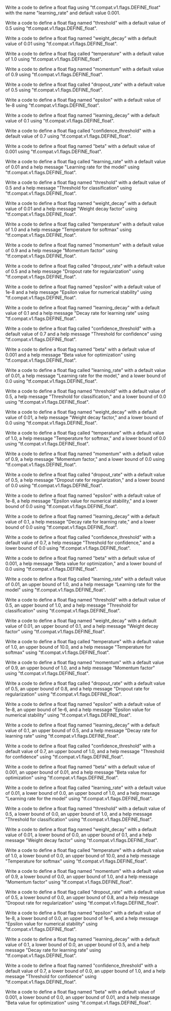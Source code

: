 Write a code to define a float flag using "tf.compat.v1.flags.DEFINE_float" with the name "learning_rate" and default value 0.001.

Write a code to define a float flag named "threshold" with a default value of 0.5 using "tf.compat.v1.flags.DEFINE_float".

Write a code to define a float flag named "weight_decay" with a default value of 0.01 using "tf.compat.v1.flags.DEFINE_float".

Write a code to define a float flag called "temperature" with a default value of 1.0 using "tf.compat.v1.flags.DEFINE_float".

Write a code to define a float flag named "momentum" with a default value of 0.9 using "tf.compat.v1.flags.DEFINE_float".

Write a code to define a float flag called "dropout_rate" with a default value of 0.5 using "tf.compat.v1.flags.DEFINE_float".

Write a code to define a float flag named "epsilon" with a default value of 1e-8 using "tf.compat.v1.flags.DEFINE_float".

Write a code to define a float flag named "learning_decay" with a default value of 0.1 using "tf.compat.v1.flags.DEFINE_float".

Write a code to define a float flag called "confidence_threshold" with a default value of 0.7 using "tf.compat.v1.flags.DEFINE_float".

Write a code to define a float flag named "beta" with a default value of 0.001 using "tf.compat.v1.flags.DEFINE_float".

Write a code to define a float flag called "learning_rate" with a default value of 0.01 and a help message "Learning rate for the model" using "tf.compat.v1.flags.DEFINE_float".

Write a code to define a float flag named "threshold" with a default value of 0.5 and a help message "Threshold for classification" using "tf.compat.v1.flags.DEFINE_float".

Write a code to define a float flag named "weight_decay" with a default value of 0.01 and a help message "Weight decay factor" using "tf.compat.v1.flags.DEFINE_float".

Write a code to define a float flag called "temperature" with a default value of 1.0 and a help message "Temperature for softmax" using "tf.compat.v1.flags.DEFINE_float".

Write a code to define a float flag named "momentum" with a default value of 0.9 and a help message "Momentum factor" using "tf.compat.v1.flags.DEFINE_float".

Write a code to define a float flag called "dropout_rate" with a default value of 0.5 and a help message "Dropout rate for regularization" using "tf.compat.v1.flags.DEFINE_float".

Write a code to define a float flag named "epsilon" with a default value of 1e-8 and a help message "Epsilon value for numerical stability" using "tf.compat.v1.flags.DEFINE_float".

Write a code to define a float flag named "learning_decay" with a default value of 0.1 and a help message "Decay rate for learning rate" using "tf.compat.v1.flags.DEFINE_float".

Write a code to define a float flag called "confidence_threshold" with a default value of 0.7 and a help message "Threshold for confidence" using "tf.compat.v1.flags.DEFINE_float".

Write a code to define a float flag named "beta" with a default value of 0.001 and a help message "Beta value for optimization" using "tf.compat.v1.flags.DEFINE_float".

Write a code to define a float flag called "learning_rate" with a default value of 0.01, a help message "Learning rate for the model," and a lower bound of 0.0 using "tf.compat.v1.flags.DEFINE_float".

Write a code to define a float flag named "threshold" with a default value of 0.5, a help message "Threshold for classification," and a lower bound of 0.0 using "tf.compat.v1.flags.DEFINE_float".

Write a code to define a float flag named "weight_decay" with a default value of 0.01, a help message "Weight decay factor," and a lower bound of 0.0 using "tf.compat.v1.flags.DEFINE_float".

Write a code to define a float flag called "temperature" with a default value of 1.0, a help message "Temperature for softmax," and a lower bound of 0.0 using "tf.compat.v1.flags.DEFINE_float".

Write a code to define a float flag named "momentum" with a default value of 0.9, a help message "Momentum factor," and a lower bound of 0.0 using "tf.compat.v1.flags.DEFINE_float".

Write a code to define a float flag called "dropout_rate" with a default value of 0.5, a help message "Dropout rate for regularization," and a lower bound of 0.0 using "tf.compat.v1.flags.DEFINE_float".

Write a code to define a float flag named "epsilon" with a default value of 1e-8, a help message "Epsilon value for numerical stability," and a lower bound of 0.0 using "tf.compat.v1.flags.DEFINE_float".

Write a code to define a float flag named "learning_decay" with a default value of 0.1, a help message "Decay rate for learning rate," and a lower bound of 0.0 using "tf.compat.v1.flags.DEFINE_float".

Write a code to define a float flag called "confidence_threshold" with a default value of 0.7, a help message "Threshold for confidence," and a lower bound of 0.0 using "tf.compat.v1.flags.DEFINE_float".

Write a code to define a float flag named "beta" with a default value of 0.001, a help message "Beta value for optimization," and a lower bound of 0.0 using "tf.compat.v1.flags.DEFINE_float".

Write a code to define a float flag called "learning_rate" with a default value of 0.01, an upper bound of 1.0, and a help message "Learning rate for the model" using "tf.compat.v1.flags.DEFINE_float".

Write a code to define a float flag named "threshold" with a default value of 0.5, an upper bound of 1.0, and a help message "Threshold for classification" using "tf.compat.v1.flags.DEFINE_float".

Write a code to define a float flag named "weight_decay" with a default value of 0.01, an upper bound of 0.1, and a help message "Weight decay factor" using "tf.compat.v1.flags.DEFINE_float".

Write a code to define a float flag called "temperature" with a default value of 1.0, an upper bound of 10.0, and a help message "Temperature for softmax" using "tf.compat.v1.flags.DEFINE_float".

Write a code to define a float flag named "momentum" with a default value of 0.9, an upper bound of 1.0, and a help message "Momentum factor" using "tf.compat.v1.flags.DEFINE_float".

Write a code to define a float flag called "dropout_rate" with a default value of 0.5, an upper bound of 0.8, and a help message "Dropout rate for regularization" using "tf.compat.v1.flags.DEFINE_float".

Write a code to define a float flag named "epsilon" with a default value of 1e-8, an upper bound of 1e-6, and a help message "Epsilon value for numerical stability" using "tf.compat.v1.flags.DEFINE_float".

Write a code to define a float flag named "learning_decay" with a default value of 0.1, an upper bound of 0.5, and a help message "Decay rate for learning rate" using "tf.compat.v1.flags.DEFINE_float".

Write a code to define a float flag called "confidence_threshold" with a default value of 0.7, an upper bound of 1.0, and a help message "Threshold for confidence" using "tf.compat.v1.flags.DEFINE_float".

Write a code to define a float flag named "beta" with a default value of 0.001, an upper bound of 0.01, and a help message "Beta value for optimization" using "tf.compat.v1.flags.DEFINE_float".

Write a code to define a float flag called "learning_rate" with a default value of 0.01, a lower bound of 0.0, an upper bound of 1.0, and a help message "Learning rate for the model" using "tf.compat.v1.flags.DEFINE_float".

Write a code to define a float flag named "threshold" with a default value of 0.5, a lower bound of 0.0, an upper bound of 1.0, and a help message "Threshold for classification" using "tf.compat.v1.flags.DEFINE_float".

Write a code to define a float flag named "weight_decay" with a default value of 0.01, a lower bound of 0.0, an upper bound of 0.1, and a help message "Weight decay factor" using "tf.compat.v1.flags.DEFINE_float".

Write a code to define a float flag called "temperature" with a default value of 1.0, a lower bound of 0.0, an upper bound of 10.0, and a help message "Temperature for softmax" using "tf.compat.v1.flags.DEFINE_float".

Write a code to define a float flag named "momentum" with a default value of 0.9, a lower bound of 0.0, an upper bound of 1.0, and a help message "Momentum factor" using "tf.compat.v1.flags.DEFINE_float".

Write a code to define a float flag called "dropout_rate" with a default value of 0.5, a lower bound of 0.0, an upper bound of 0.8, and a help message "Dropout rate for regularization" using "tf.compat.v1.flags.DEFINE_float".

Write a code to define a float flag named "epsilon" with a default value of 1e-8, a lower bound of 0.0, an upper bound of 1e-6, and a help message "Epsilon value for numerical stability" using "tf.compat.v1.flags.DEFINE_float".

Write a code to define a float flag named "learning_decay" with a default value of 0.1, a lower bound of 0.0, an upper bound of 0.5, and a help message "Decay rate for learning rate" using "tf.compat.v1.flags.DEFINE_float".

Write a code to define a float flag named "confidence_threshold" with a default value of 0.7, a lower bound of 0.0, an upper bound of 1.0, and a help message "Threshold for confidence" using "tf.compat.v1.flags.DEFINE_float".

Write a code to define a float flag named "beta" with a default value of 0.001, a lower bound of 0.0, an upper bound of 0.01, and a help message "Beta value for optimization" using "tf.compat.v1.flags.DEFINE_float".

